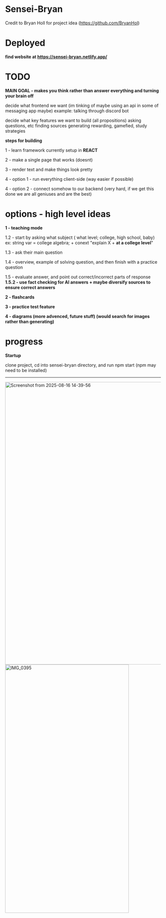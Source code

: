# Sensei-Bryan
Credit to Bryan Holl for project idea (https://github.com/BryanHol)


# Deployed

**find website at https://sensei-bryan.netlify.app/**


# TODO

**MAIN GOAL - makes you think rather than answer everything and turning your brain off**

decide what frontend we want (im tinking of maybe using an api in some of messaging app maybe)
    example: talking through discord bot

decide what key features we want to build (all propositions)
    asking questions, etc
    finding sources
    generating rewarding, gamefied, study strategies


**steps for building**

1 - learn framework currently setup in **REACT**

2 - make a single page that works (doesnt)

3 - render text and make things look pretty

4 - option 1 - run everything client-side (way easier if possible)

4 - option 2 - connect somehow to our backend (very hard, if we get this done we are all geniuses and are the best)

#  options - high level ideas

**1 - teaching mode**

1.2 - start by asking what subject ( what level; college, high school, baby)
   ex: string var = college algebra; + conext "explain X + **at a college level**"

1.3 - ask their main question

1.4 - overview, example of solving question, and then finish with a practice question

1.5 - evaluate answer, and point out correct/incorrect parts of response
**1.5.2 - use fact checking for AI answers + maybe diversify sources to ensure correct answers**


**2 - flashcards**

**3 - practice test feature**

**4 - diagrams (more advenced, future stuff) (would search for images rather than generating)**


# progress

**Startup**

clone project, cd into sensei-bryan directory, and run npm start (npm may need to be installed)

----


<img width="1919" height="910" alt="Screenshot from 2025-08-16 14-39-56" src="https://github.com/user-attachments/assets/26bbbee2-7945-4eb8-bea5-4262779fa2c3" />


<img width="400" height="800" alt="IMG_0395" src="https://github.com/user-attachments/assets/b122ed18-09c0-4063-8977-aebd4beffd15" />
